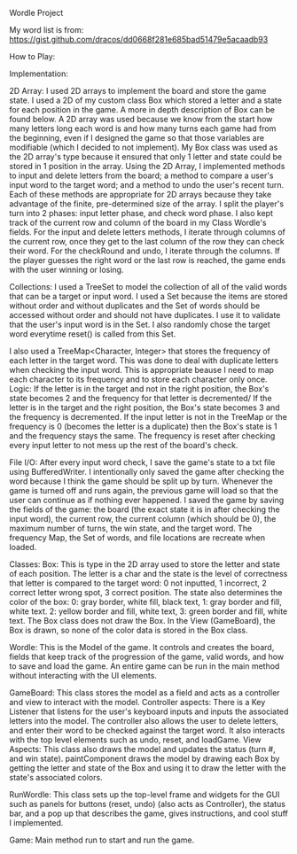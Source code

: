 Wordle Project

My word list is from: https://gist.github.com/dracos/dd0668f281e685bad51479e5acaadb93

How to Play:

Implementation:

2D Array:
I used 2D arrays to implement the board and store the game state. I used a 2D of my custom class Box which stored a letter and a state for each
position in the game. A more in depth description of Box can be found below. A 2D array was used because we know from the start how many letters long each word is
and how many turns each game had from the beginning, even if I designed the game so that those variables are modifiable (which I decided to not implement). My Box 
class was used as the 2D array's type because it ensured that only 1 letter and state could be stored in 1 position in the array. Using the 2D Array, I implemented
methods to input and delete letters from the board; a method to compare a user's input word to the target word;
and a method to undo the user's recent turn. Each of these methods are appropriate for 2D arrays because they take advantage of the finite, pre-determined size of 
the array. I split the player's turn into 2 phases: input letter phase, and check word phase. I also kept track of the current row and column of the board in my Class Wordle's
fields. For the input and delete letters methods, I iterate through columns of the current row, once they get to the last column of the row they can check their word. 
For the checkRound and undo, I iterate through the columns. If the player guesses the right word or the last row is reached, the game ends with the user winning or losing.

Collections:
I used a TreeSet to model the collection of all of the valid words that can be a target or input word.
I used a Set because the items are stored without order and without duplicates and the Set of words should be accessed without order and should not have duplicates.
I use it to validate that the user's input word is in the Set. I also randomly chose the target word everytime reset() is called from this Set.

I also used a TreeMap<Character, Integer> that stores the frequency of each letter in the target word. This was done to deal with duplicate letters when checking the input word.
This is appropriate beause I need to map each character to its frequency and to store each character only once.
Logic: If the letter is in the target and not in the right position, the Box's state becomes 2 and the frequency for that letter is decremented/
If the letter is in the target and the right position, the Box's state becomes 3 and the frequency is decremented.
If the input letter is not in the TreeMap or the frequency is 0 (becomes the letter is a duplicate) then the Box's state is 1 and the frequency stays the same.
The frequency is reset after checking every input letter to not mess up the rest of the board's check.

File I/O:
After every input word check, I save the game's state to a txt file using BufferedWriter. I intentionally only saved the game after checking the word
because I think the game should be split up by turn. Whenever the game is turned off and runs again, the previous game will load so that the user can continue as 
if nothing ever happened. I saved the game by saving the fields of the game: the board (the exact state it is in after checking the input word), the current row, 
the current column (which should be 0), the maximum number of turns, the win state, and the target word. The frequency Map, the Set of words, and file locations
are recreate when loaded.

Classes:
Box: This is type in the 2D array used to store the letter and state of each position. The letter is a char and the state is the level of correctness that 
letter is compared to the target word: 0 not inputted, 1 incorrect, 2 correct letter wrong spot, 3 correct position. 
The state also determines the color of the box: 0: gray border, white fill, black text, 1: gray border and fill, white text. 2: yellow border and fill, white text,
3: green border and fill, white text. The Box class does not draw the Box. In the View (GameBoard), the Box is drawn, so none of the color data is stored
in the Box class.

Wordle: This is the Model of the game. It controls and creates the board, fields that keep track of the progression of the game, valid words, and how to save and load the game.
An entire game can be run in the main method without interacting with the UI elements.

GameBoard: This class stores the model as a field and acts as a controller and view to interact with the model.
Controller aspects: There is a Key Listener that listens for the user's keyboard inputs and inputs the associated letters into the model. The controller also
allows the user to delete letters, and enter their word to be checked against the target word. It also interacts with the top level elements such as undo, reset, and loadGame.
View Aspects: This class also draws the model and updates the status (turn #, and win state). paintComponent draws the model by drawing each Box by getting the letter and 
state of the Box and using it to draw the letter with the state's associated colors.

RunWordle: This class sets up the top-level frame and widgets for the GUI such as panels for buttons (reset, undo) (also acts as Controller), the status bar, and a 
pop up that describes the game, gives instructions, and cool stuff I implemented.

Game: Main method run to start and run the game.
